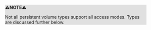 <div style="margin:2em; background-color: #e0e0e0;">

<strong>⚠️NOTE️️️⚠️</strong>

Not all persistent volume types support all access modes. Types are discussed further below.
</div>

